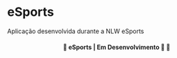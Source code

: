 # eSports

Aplicação desenvolvida durante a NLW eSports

<h4 align="center"> 
	🚧  eSports | Em Desenvolvimento 🚀 🚧
</h4>